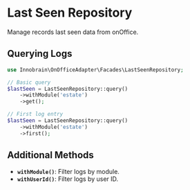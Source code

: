 # Last Seen Repository

Manage records last seen data from onOffice.

## Querying Logs
```php
use Innobrain\OnOfficeAdapter\Facades\LastSeenRepository;

// Basic query
$lastSeen = LastSeenRepository::query()
    ->withModule('estate')
    ->get();

// First log entry
$lastSeen = LastSeenRepository::query()
    ->withModule('estate')
    ->first();
```

## Additional Methods
- **`withModule()`**: Filter logs by module.
- **`withUserId()`**: Filter logs by user ID.
